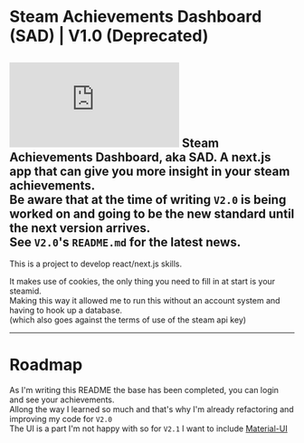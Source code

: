 # Steam Achievements Dashboard (SAD) | V1.0 (Deprecated)
![Steam banner](https://www.vortez.net/contentteller.php?ct=news&action=file&id=18653)
Steam Achievements Dashboard, aka SAD. A next.js app that can give you more insight in your steam achievements.  
Be aware that at the time of writing `V2.0` is being worked on and going to be the new standard until the next version arrives.  
See `V2.0`'s `README.md` for the latest news.
---
This is a project to develop react/next.js skills.  
  
It makes use of cookies, the only thing you need to fill in at start is your steamid.  
Making this way it allowed me to run this without an account system and having to hook up a database.  
(which also goes against the terms of use of the steam api key)

---
# Roadmap
As I'm writing this README the base has been completed, you can login and see your achievements.  
Allong the way I learned so much and that's why I'm already refactoring and improving my code for `V2.0`  
The UI is a part I'm not happy with so for `V2.1` I want to include [Material-UI](https://material-ui.com/)
